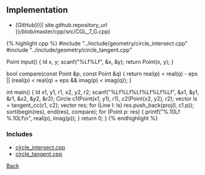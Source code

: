 

## Implementation

- [GitHub]({{ site.github.repository_url }}/blob/master/cpp/src/CGL_7_G.cpp)

{% highlight cpp %}
#include "../include/geometry/circle_intersect.cpp"
#include "../include/geometry/circle_tangent.cpp"

Point input() {
  ld x, y;
  scanf("%Lf%Lf", &x, &y);
  return Point(x, y);
}

bool compare(const Point &p, const Point &q) {
  return real(p) < real(q) - eps ||
                   (real(p) < real(q) + eps && imag(p) < imag(q));
}

int main() {
  ld x1, y1, r1, x2, y2, r2;
  scanf("%Lf%Lf%Lf%Lf%Lf%Lf", &x1, &y1, &r1, &x2, &y2, &r2);
  Circle c1(Point(x1, y1), r1), c2(Point(x2, y2), r2);
  vector<Line> ls = tangent_cc(c1, c2);
  vector<Point> res;
  for (Line l: ls) res.push_back(proj(l, c1.p));
  sort(begin(res), end(res), compare);
  for (Point p: res) {
    printf("%.10Lf %.10Lf\n", real(p), imag(p));
  }
  return 0;
}
{% endhighlight %}

### Includes

- [circle_intersect.cpp](../include/geometry/circle_intersect)
- [circle_tangent.cpp](../include/geometry/circle_tangent)

[Back](..)
